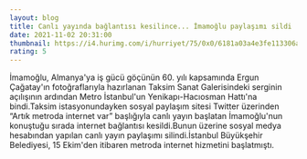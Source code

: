 ```yaml
--- 
layout: blog
title: Canlı yayında bağlantısı kesilince... İmamoğlu paylaşımı sildi
date: 2021-11-02 20:31:00
thumbnail: https://i4.hurimg.com/i/hurriyet/75/0x0/6181a03a4e3fe113306aa8d8.jpg
rating: 5
---
```

İmamoğlu, Almanya'ya iş gücü göçünün 60. yılı kapsamında Ergun Çağatay'ın fotoğraflarıyla hazırlanan Taksim Sanat Galerisindeki serginin açılışının ardından Metro İstanbul'un Yenikapı-Hacıosman Hattı'na bindi.Taksim istasyonundayken sosyal paylaşım sitesi Twitter üzerinden “Artık metroda internet var” başlığıyla canlı yayın başlatan İmamoğlu'nun konuştuğu sırada internet bağlantısı kesildi.Bunun üzerine sosyal medya hesabından yapılan canlı yayın paylaşımı silindi.İstanbul Büyükşehir Belediyesi, 15 Ekim'den itibaren metroda internet hizmetini başlatmıştı.